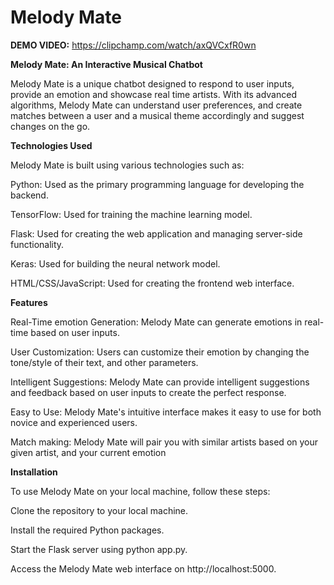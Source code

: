 # Melody Mate

 

**DEMO VIDEO:**  https://clipchamp.com/watch/axQVCxfR0wn

**Melody Mate: An Interactive Musical Chatbot**

Melody Mate is a unique chatbot designed to respond to user inputs, provide an emotion and showcase real time artists. With its advanced algorithms, Melody Mate can understand user preferences, and create matches between a user and a musical theme accordingly and suggest changes on the go.

**Technologies Used**

Melody Mate is built using various technologies such as:

Python: Used as the primary programming language for developing the backend.

TensorFlow: Used for training the machine learning model.

Flask: Used for creating the web application and managing server-side functionality.

Keras: Used for building the neural network model.

HTML/CSS/JavaScript: Used for creating the frontend web interface.

**Features**

Real-Time emotion Generation: Melody Mate can generate emotions in real-time based on user inputs.

User Customization: Users can customize their emotion by changing the tone/style of their text, and other parameters.

Intelligent Suggestions: Melody Mate can provide intelligent suggestions and feedback based on user inputs to create the perfect response.

Easy to Use: Melody Mate's intuitive interface makes it easy to use for both novice and experienced users.

Match making: Melody Mate will pair you with similar artists based on your given artist, and your current emotion

**Installation**

To use Melody Mate on your local machine, follow these steps:

Clone the repository to your local machine.

Install the required Python packages.

Start the Flask server using python app.py.

Access the Melody Mate web interface on http://localhost:5000.

